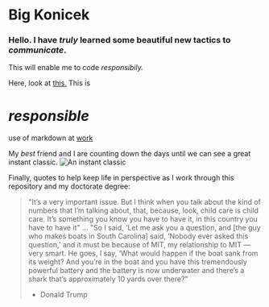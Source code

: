 # Big Konicek
### Hello. I have _truly_ learned some **beautiful** new tactics to **_communicate_**.

This will enable me to code _responsibily._ 

Here, look at [this.](https://www.buttercupisaverygoodgirl.com/about-buttercup) This is 

# **_responsible_** 

use of markdown at [work][a link]

My _best_ friend and I are counting down the days until we can see a great instant classic. ![An instant classic][a classic]


Finally, quotes to help keep life in perspective as I work through this repository and my doctorate degree: 

> "It’s a very important issue. But I think when you talk about the kind of numbers that I’m talking about, that, because, look, child care is child care. It’s something you know you have to have it, in this country you have to have it"
>...
>"So I said, ‘Let me ask you a question, and [the guy who makes boats in South Carolina] said, ‘Nobody ever asked this question,’ and it must be because of MIT, my relationship to MIT —very smart. He goes, I say, ‘What would happen if the boat sank from its weight? And you’re in the boat and you have this tremendously powerful battery and the battery is now underwater and there’s a shark that’s approximately 10 yards over there?"
> - Donald Trump

[a classic]: https://shrek.fandom.com/wiki/Ogre?file=OgreConcept1.jpg


[a link]:www.scholar.google.com